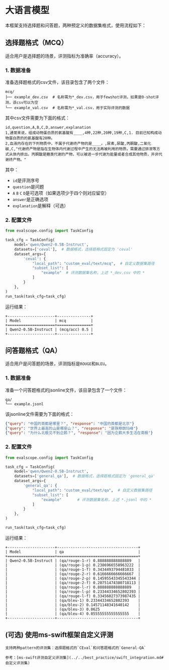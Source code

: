 # 大语言模型

本框架支持选择题和问答题，两种预定义的数据集格式，使用流程如下：

## 选择题格式（MCQ）
适合用户是选择题的场景，评测指标为准确率（accuracy）。

### 1. 数据准备
准备选择题格式的csv文件，该目录包含了两个文件：
```text
mcq/
├── example_dev.csv  # 名称需为*_dev.csv，用于fewshot评测，如果是0-shot评测，该csv可以为空
└── example_val.csv  # 名称需为*_val.csv，用于实际评测的数据
```

其中csv文件需要为下面的格式：

```text
id,question,A,B,C,D,answer,explanation
1,通常来说，组成动物蛋白质的氨基酸有____,4种,22种,20种,19种,C,1. 目前已知构成动物蛋白质的的氨基酸有20种。
2,血液内存在的下列物质中，不属于代谢终产物的是____。,尿素,尿酸,丙酮酸,二氧化碳,C,"代谢终产物是指在生物体内代谢过程中产生的无法再被利用的物质，需要通过排泄等方式从体内排出。丙酮酸是糖类代谢的产物，可以被进一步代谢为能量或者合成其他物质，并非代谢终产物。"
```
其中：
- `id`是评测序号
- `question`是问题
- `A` `B` `C` `D`是可选项（如果选项少于四个则对应留空）
- `answer`是正确选项
- `explanation`是解释（可选）

### 2. 配置文件
```python
from evalscope.config import TaskConfig

task_cfg = TaskConfig(
    model='qwen/Qwen2-0.5B-Instruct',
    datasets=['ceval'],  # 数据格式，选择题格式固定为 'ceval'
    dataset_args={
        'ceval': {
            "local_path": "custom_eval/text/mcq",  # 自定义数据集路径
            "subset_list": [
                "example"  # 评测数据集名称，上述 *_dev.csv 中的 *
            ]
        }
    },
)
run_task(task_cfg=task_cfg)
```

运行结果：
```text
+---------------------+---------------+
| Model               | mcq           |
+=====================+===============+
| Qwen2-0.5B-Instruct | (mcq/acc) 0.5 |
+---------------------+---------------+ 
```

## 问答题格式（QA）
适合用户是问答题的场景，评测指标是`ROUGE`和`BLEU`。

### 1. 数据准备
准备一个问答题格式的jsonline文件，该目录包含了一个文件：

```text
qa/
└── example.jsonl
```

该jsonline文件需要为下面的格式：

```json
{"query": "中国的首都是哪里？", "response": "中国的首都是北京"}
{"query": "世界上最高的山是哪座山？", "response": "是珠穆朗玛峰"}
{"query": "为什么北极见不到企鹅？", "response": "因为企鹅大多生活在南极"}
```

### 2. 配置文件
```python
from evalscope.config import TaskConfig

task_cfg = TaskConfig(
    model='qwen/Qwen2-0.5B-Instruct',
    datasets=['general_qa'],  # 数据格式，选择题格式固定为 'general_qa'
    dataset_args={
        'general_qa': {
            "local_path": "custom_eval/text/qa",  # 自定义数据集路径
            "subset_list": [
                "example"       # 评测数据集名称，上述 *.jsonl 中的 *
            ]
        }
    },
)

run_task(task_cfg=task_cfg)
```


运行结果：
```text
+---------------------+------------------------------------+
| Model               | qa                                 |
+=====================+====================================+
| Qwen2-0.5B-Instruct | (qa/rouge-1-r) 0.888888888888889   |
|                     | (qa/rouge-1-p) 0.2386966558963222  |
|                     | (qa/rouge-1-f) 0.3434493794481033  |
|                     | (qa/rouge-2-r) 0.6166666666666667  |
|                     | (qa/rouge-2-p) 0.14595543345543344 |
|                     | (qa/rouge-2-f) 0.20751474380718113 |
|                     | (qa/rouge-l-r) 0.888888888888889   |
|                     | (qa/rouge-l-p) 0.23344334652802393 |
|                     | (qa/rouge-l-f) 0.33456027373987435 |
|                     | (qa/bleu-1) 0.23344334652802393    |
|                     | (qa/bleu-2) 0.14571148341640142    |
|                     | (qa/bleu-3) 0.0625                 |
|                     | (qa/bleu-4) 0.05555555555555555    |
+---------------------+------------------------------------+
```

## (可选) 使用ms-swift框架自定义评测

```{seealso}
支持两种pattern的评测集：选择题格式的`CEval`和问答题格式的`General-QA`

参考：[ms-swift评测自定义评测集](../../best_practice/swift_integration.md#自定义评测集)
```
